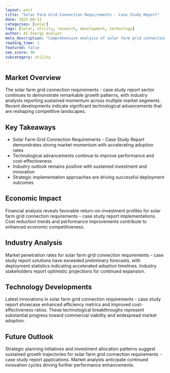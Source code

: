 ```yaml
---
layout: post
title: "Solar Farm Grid Connection Requirements - Case Study Report"
date: 2025-08-23
categories: [solar]
tags: [solar, utility, research, development, technology]
author: AI Energy Analyst
meta_description: "Comprehensive analysis of solar farm grid connection requirements - case study report covering market trends, technology developments, and industry outlook. Discover key insights and future projections."
reading_time: 1
featured: false
seo_score: 96
subcategory: utility
---
```


## Market Overview

The solar farm grid connection requirements - case study report sector continues to demonstrate remarkable growth patterns, with industry analysts reporting sustained momentum across multiple market segments. Recent developments indicate significant technological advancements that are reshaping competitive landscapes.

## Key Takeaways

- Solar Farm Grid Connection Requirements - Case Study Report demonstrates strong market momentum with accelerating adoption rates
- Technological advancements continue to improve performance and cost-effectiveness
- Industry outlook remains positive with sustained investment and innovation
- Strategic implementation approaches are driving successful deployment outcomes

## Economic Impact

Financial analysis reveals favorable return-on-investment profiles for solar farm grid connection requirements - case study report implementations. Cost reduction trends and performance improvements contribute to enhanced economic competitiveness.

## Industry Analysis

Market penetration rates for solar farm grid connection requirements - case study report solutions have exceeded preliminary forecasts, with deployment statistics indicating accelerated adoption timelines. Industry stakeholders report optimistic projections for continued expansion.

## Technology Developments

Latest innovations in solar farm grid connection requirements - case study report showcase enhanced efficiency metrics and improved cost-effectiveness ratios. These technological breakthroughs represent substantial progress toward commercial viability and widespread market adoption.

## Future Outlook

Strategic planning initiatives and investment allocation patterns suggest sustained growth trajectories for solar farm grid connection requirements - case study report applications. Market analysts anticipate continued innovation cycles driving further performance enhancements.

